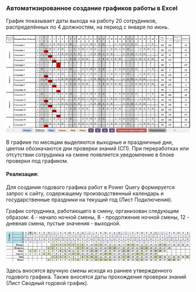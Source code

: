 ### Автоматизированное создание графиков работы в Excel
График показывает даты выхода на работу 20 сотрудников, распределённых по 4 должностям, на период с января по июнь.

<img src="https://github.com/SteppyN/work_schedule_in_excel/blob/main/schedule.png">

В графике по месяцам выделяются выходные и праздничные дни, цветом обозначаются дни проверки знаний (СП). При переработках или отсутствии сотрудника на смене появляется уведомление в блоке проверки под графиком.

#### Реализация:

Для создания годового графика работ в Power Query формируется запрос к сайту, содержащему производственный календарь и государственные праздники на текущий год (Лист Подключения).

График сотрудника, работающего в смену, организован следующим образом: 4 - начало ночной смены, 8 - продолжение ночной смены, 12 - дневная смена, пустые значения - выходной. 


<img src="https://github.com/SteppyN/work_schedule_in_excel/blob/main/sample.png">

Здесь вносятся вручную смены исходя из раннее утвержденного годового графика. Также вносятся даты прохождения проверки знаний (Лист Сводный годовой график).
